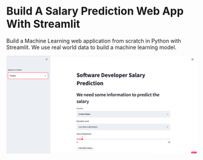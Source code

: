 # Build A Salary Prediction Web App With Streamlit

Build a Machine Learning web application from scratch in Python with Streamlit. We use real world data to build a machine learning model.

<img src="homepage.png" alt="Salary Prediction"/>